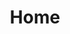 ---
# page meta & seo
title: Home
description: 
image: "/uploads/OG_featuredimage(2).jpg"
permalink: "/"

introduction-title:
introduction-body-text:

dc-design-header-text: DC is Design
dc-design-paragraph-1-text: |
  Design is a driving force in our nation’s capital and
  surrounding metro area. Whether it’s supporting leading nonprofits, engineering
  the next startup, or solving problems at scale through government, design is at
  the core of the DMV.
dc-design-paragraph-2-text: |
  We are makers and disruptors, artisans and tech geeks,
  and this October we’re coming together to celebrate. Join us for DC Design Week.
dc-design-paragraph-3-text: |
  This year will be bigger and better than ever with new partners, new venues, new event formats, and new ways to connect with our unique design community. You won't want to miss this.
dc-design-paragraph-mobile-text: |
  Design is a driving force in our nation’s capital and
  surrounding metro area. Whether it’s supporting leading nonprofits, engineering
  the next startup, or solving problems at scale through government, design is at
  the core of the DMV. We are makers and disruptors, artisans and tech geeks,
  and this October we’re coming together to celebrate. Join us for DC Design Week. This year will be bigger and better than ever with new partners, new venues, new event formats, and new ways to connect with our unique design community. You won't want to miss this.

home-events-header-text: Featured Events
home-events-sub-header-text: 
home-events-button-text: View Full Schedule
home-events-link: /events/

home-partners-header-text: Partners & Sponsors
home-partners-sub-header-text: DC Design Week is produced by AIGA DC, a volunteer-run,
  501(3)c nonprofit organization, in concert with a consortium of local associations,
  Meetup groups and small businesses. We rely on the generosity and goodness of others
  to make this week of celebration a reality. Major thanks to the following partners
  and sponsors for your support and commitment to the DC design community. We couldn't
  do it without you!
home-sponsors-link-text: See Full List
home-sponsors-link: /sponsors/

#page settings
layout: pages/landing
---